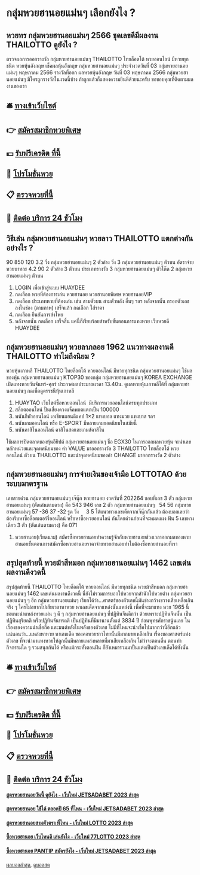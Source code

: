 # กลุ่มหวยฮานอยแม่นๆ เลือกยังไง ?
## หวยทร กลุ่มหวยฮานอยแม่นๆ 2566 ชุดเลขดีมีผลงาน THAILOTTO ดูยังไง ?
ตรวจผลการออกรางวัล กลุ่มหวยฮานอยแม่นๆ THAILOTTO ไทยล็อตโต้ หวยออนไลน์ มีหวยทุกชนิด หวยหุ้นอังกฤษ เช็คผลหุ้นอังกฤษ กลุ่มหวยฮานอยแม่นๆ ประจำงวดวันที่ 03 กลุ่มหวยฮานอยแม่นๆ พฤษภาคม 2566 รางวัลที่ออก
ผลหวยหุ้นอังกฤษ วันที่ 03 พฤษภาคม 2566 กลุ่มหวยฮานอยแม่นๆ มีใครถูกรางวัลในงวดนี้บ้าง ถ้าถูกแล้วก็แสดงความยินดีด้วยนะครับ ขอขอบคุณที่ติดตามผลงานของเรา

## 🛎 [ทางเข้าเว็บไซต์](https://bit.ly/3BG5bNw)
## 👉 [สมัครสมาชิกหวยพิเศษ](https://bit.ly/3BG5bNw)
## 💵 [รับฟรีเครดิต ที่นี้](https://bit.ly/3C3mvgS)
## 👑 [โปรโมชั่นหวย](https://bit.ly/3C3mvgS)
## 📋 [ตรวจหวยที่นี้](https://bit.ly/3C3mvgS)
## 📱 [ติดต่อ บริการ 24 ชัวโมง](https://bit.ly/3C3mvgS)

## วิธีเล่น กลุ่มหวยฮานอยแม่นๆ หวยลาว THAILOTTO แตกต่างกันอย่างไร ?
90
850
120
3.2
วิ่ง กลุ่มหวยฮานอยแม่นๆ 2 ตัวล่าง
วิ่ง 3 กลุ่มหวยฮานอยแม่นๆ ตัวบน
อัตราจ่ายหวยบาทละ
4.2
90
2 ตัวล่าง
3 ตัวบน
ประเภทรางวัล
3 กลุ่มหวยฮานอยแม่นๆ ตัวโต๊ด
2 กลุ่มหวยฮานอยแม่นๆ ตัวบน
1. LOGIN เพื่อเข้าสู่ระบบ HUAYDEE
2. กดเลือก หวยที่ต้องการเล่น หวยฮานอย หวยฮานอยพิเศษ หวยฮานอยVIP
3. กดเลือก ประเภทหวยที่ต้องเล่น เช่น สามตัวบน สามตัวหลัง อื่นๆ ฯลฯ หลังจากนั้น กรอกตัวเลข ลงในช่อง (ตามภาพ) เสร็จแล้ว กดเลือก ใส่ราคา
4. กดเลือก ยืนยันการส่งโพย
5. หลังจากนั้น กดเลือก เสร็จสิ้น แค่นี้ก็เรียบร้อยสำหรับขั้นตอนการแทงหวย เว็บหวยดี HUAYDEE

## กลุ่มหวยฮานอยแม่นๆ หวยลาภลอย 1962 แนวทางผลงานดี THAILOTTO ทำไมถึงนิยม ?
หวยหุ้นเกาหลี THAILOTTO ไทยล็อตโต้ หวยออนไลน์ มีหวยทุกชนิด กลุ่มหวยฮานอยแม่นๆ ใช้ผลของหุ้น กลุ่มหวยฮานอยแม่นๆ KTOP30 ของกลุ่ม กลุ่มหวยฮานอยแม่นๆ KOREA EXCHANGE เปิดแทงหวยวันจันทร์-ศุกร์ ประกาศผลประมาณเวลา 13.40น.
ดูผลหวยหุ้นเกาหลีได้ที่ กลุ่มหวยฮานอยแม่นๆ กดเพื่อดูดรรชนีหุ้นเกาหลี
1. HUAYTAO เว็บไซต์ซื้อหวยออนไลน์  มีบริการหวยออนไลน์ครบทุกประเภท
2. สล็อตออนไลน์ ปั่นเสี่ยงดวงแจ็คพอตแตกเป็น 100000
3. พนันกีฬาออนไลน์ เอเชียนแฮนดิแคป 1×2 แทงบอล แทงมวย แทงบาส ฯลฯ
4. พนันเกมออนไลน์ หรือ E-SPORT มีหลายเกมยอดนิยมในสมัยนี้
5. พนันคาสิโนออนไลน์ คาสิโนสดและเกมส์คาสิโน

ใช้ผลการปิดตลาดของหุ้นอียิปต์ กลุ่มหวยฮานอยแม่นๆ ชื่อ EGX30
ในการออกผลหวยหุ้น จะนำเลขหลักหน่วยและจุดทศนิยมของ ค่า VALUE มาออกรางวัล 3 THAILOTTO ไทยล็อตโต้ หวยออนไลน์ ตัวบน THAILOTTO และนำจุดทศนิยมของค่า CHANGE มาออกรางวัล 2 ตัวล่าง

## กลุ่มหวยฮานอยแม่นๆ การจ่ายเงินของเจ้ามือ LOTTOTAO ด้วยระบบมาตรฐาน
เลขสายด่วน กลุ่มหวยฮานอยแม่นๆ เจ๊นุ๊ก หวยฮานอย งวดวันที่ 202264
ชอบที่เลข 3 ตัว กลุ่มหวยฮานอยแม่นๆ (ตัดเล่นตามดวง) คือ 543 946
เลข 2 ตัว กลุ่มหวยฮานอยแม่นๆ   54 56 กลุ่มหวยฮานอยแม่นๆ 57 -36 37 -32
รูด วิ่ง     3 5
ได้แนวทางเลขเด็ดจากเจ๊นุ๊กกันแล้ว ต้องบอกเลยว่าต้องรีบหาซื้อล็อตเตอร์รี่ออนไลน์ หรือหาซื้อหวยออนไลน์ กันโดยด่วนก่อนที่จะหมดแผง
ฟัน 5
เลขหางเดียว 3 ตัว (ตัดเล่นตามดวง) คือ 071
1. หวยฮานอย(เวียดนาม) สมัครซื้อหวยฮานอยทำความรู้จักกับหวยฮานอยช่วงเวลาออกผลของหวยฮานอยขั้นตอนการสมัครซื้อหวยฮานอยราคาจ่ายหวยฮานอยทำไมต้องซื้อหวยฮานอยที่เรา

## สรุปสุดท้ายนี้ หวยม้าสีหมอก กลุ่มหวยฮานอยแม่นๆ 1462 เลขเด่นผลงานดีงวดนี้
สรุปสุดท้ายนี้ THAILOTTO ไทยล็อตโต้ หวยออนไลน์ มีหวยทุกชนิด หวยม้าสีหมอก กลุ่มหวยฮานอยแม่นๆ 1462 เลขเด่นผลงานดีงวดนี้ นี่ยังไม่รวมการบอกใบ้หวยจากสำนักใบ้หวยต่าง กลุ่มหวยฮานอยแม่นๆ ๆ อีก กลุ่มหวยฮานอยแม่นๆ เรียกได้ว่า…ศาสตร์ของตัวเลขนี้มันช่างกว้างขวางเสียเหลือเกินจริง ๆ ใครไม่อยากไปเสียเวลาหาหวย หาเลขเด็ดจากแหล่งนั้นแหล่งนี้ เพื่อที่จะมาแทง หวย 1965 นี้ ขอแนะนำแหล่งหวยแม่น ๆ ดี ๆ กลุ่มหวยฮานอยแม่นๆ ที่ปฏิทินจีนดีกว่า ด้วยเพราะปฏิทินจีนนั้น เป็นปฏิทินสุริยคติ หรือปฏิทินจันทรคติ เป็นปฏิทินที่มีมานานตั้งแต่ 3834 ปี ก่อนพุทธศักราชนู้นเลย ในเรื่องของความน่าเชื่อถือ และมนต์ขลังในพลังของตัวเลข ไม่มีที่ไหนจะน่าเชื่อไปมากกว่านี้อีกแล้ว
แน่นอนว่า…แหล่งหาหวย หาเลขเด็ด ของคอหวยชาวไทยนั้นมีมากมายเหลือเกิน เรื่องของศาสตร์แห่งตัวเลข ที่จะนำมาแทงหวยให้ถูกนั้นมีหลายแหล่งหลายที่มาเสียเหลือเกิน ไม่ว่าจะตอนตื่น ตอนทำกิจกรรมใด ๆ รวมสนุกกันได้ หรือแม้กระทั้งตอนฝัน ก็ยังเหมารวมมาปั้นแต่งเป็นตัวเลขเด็ดได้ทั้งนั้น

## 🛎 [ทางเข้าเว็บไซต์](https://bit.ly/3BG5bNw)
## 👉 [สมัครสมาชิกหวยพิเศษ](https://bit.ly/3BG5bNw)
## 💵 [รับฟรีเครดิต ที่นี้](https://bit.ly/3C3mvgS)
## 👑 [โปรโมชั่นหวย](https://bit.ly/3C3mvgS)
## 📋 [ตรวจหวยที่นี้](https://bit.ly/3C3mvgS)
## 📱 [ติดต่อ บริการ 24 ชัวโมง](https://bit.ly/3C3mvgS)

#### [สูตรหวยฮานอยวันนี้ ดูยังไง - เว็บใหม่ JETSADABET 2023 ล่าสุด](https://atom.io/themes/สูตรหวยฮานอยวันนี้%20ดูยังไง%20-%20เว็บใหม่%20jetsadabet%202023%20ล่าสุด)
#### [สูตรหวยฮานอย ใช้ได้ ตลอดปี 65 ที่ไหน - เว็บใหม่ JETSADABET 2023 ล่าสุด](https://atom.io/themes/สูตรหวยฮานอย%20ใช้ได้%20ตลอดปี%2065%20ที่ไหน%20-%20เว็บใหม่%20jetsadabet%202023%20ล่าสุด)
#### [สูตรหวยฮานอยสามตัวตรง ที่ไหน - เว็บใหม่ LOTTO 2023 ล่าสุด](https://atom.io/themes/สูตรหวยฮานอยสามตัวตรง%20ที่ไหน%20-%20เว็บใหม่%20lotto%202023%20ล่าสุด)
#### [ซื้อหวยฮานอย เว็บไหนดี เล่นยังไง - เว็บใหม่ 77LOTTO 2023 ล่าสุด](https://atom.io/themes/ซื้อหวยฮานอย%20เว็บไหนดี%20เล่นยังไง%20-%20เว็บใหม่%2077lotto%202023%20ล่าสุด)
#### [ซื้อหวยฮานอย PANTIP สมัครยังไง - เว็บใหม่ JETSADABET 2023 ล่าสุด](https://atom.io/themes/ซื้อหวยฮานอย%20pantip%20สมัครยังไง%20-%20เว็บใหม่%20jetsadabet%202023%20ล่าสุด)

[ผลบอลล่าสุด](https://siamsport.tv "ผลบอลล่าสุด"), [ดูบอลสด](https://siamsport.tv/ดูบอลสด "ดูบอลสด")